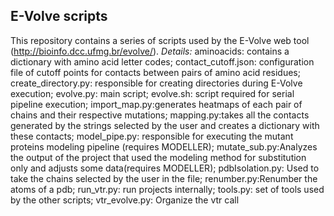## E-Volve scripts
This repository contains a series of scripts used by the E-Volve web tool (http://bioinfo.dcc.ufmg.br/evolve/).
*Details:*
aminoacids: contains a dictionary with amino acid letter codes;
contact_cutoff.json: configuration file of cutoff points for contacts between pairs of amino acid residues;
create_directory.py: responsible for creating directories during E-Volve execution;
evolve.py: main script;
evolve.sh: script required for serial pipeline execution;
import_map.py:generates heatmaps of each pair of chains and their respective mutations;
mapping.py:takes all the contacts generated by the strings selected by the user and creates a dictionary with these contacts;
model_pipe.py: responsible for executing the mutant proteins modeling pipeline (requires MODELLER);
mutate_sub.py:Analyzes the output of the project that used the modeling method for substitution only and adjusts some data(requires MODELLER);
pdbIsolation.py: Used to take the chains selected by the user in the file;
renumber.py:Renumber the atoms of a pdb;
run_vtr.py: run projects internally;
tools.py: set of tools used by the other scripts;
vtr_evolve.py: Organize the vtr call